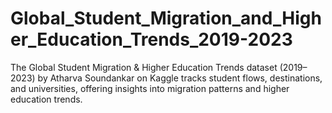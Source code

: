 # Global_Student_Migration_and_Higher_Education_Trends_2019-2023
The Global Student Migration &amp; Higher Education Trends dataset (2019–2023) by Atharva Soundankar on Kaggle  tracks student flows, destinations, and universities, offering insights into migration patterns and higher education trends.
